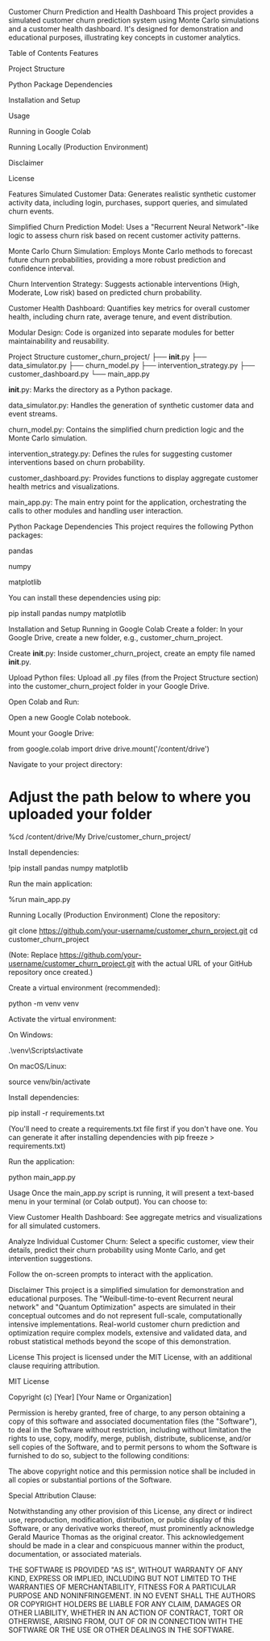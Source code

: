 Customer Churn Prediction and Health Dashboard
This project provides a simulated customer churn prediction system using Monte Carlo simulations and a customer health dashboard. It's designed for demonstration and educational purposes, illustrating key concepts in customer analytics.

Table of Contents
Features

Project Structure

Python Package Dependencies

Installation and Setup

Usage

Running in Google Colab

Running Locally (Production Environment)

Disclaimer

License

Features
Simulated Customer Data: Generates realistic synthetic customer activity data, including login, purchases, support queries, and simulated churn events.

Simplified Churn Prediction Model: Uses a "Recurrent Neural Network"-like logic to assess churn risk based on recent customer activity patterns.

Monte Carlo Churn Simulation: Employs Monte Carlo methods to forecast future churn probabilities, providing a more robust prediction and confidence interval.

Churn Intervention Strategy: Suggests actionable interventions (High, Moderate, Low risk) based on predicted churn probability.

Customer Health Dashboard: Quantifies key metrics for overall customer health, including churn rate, average tenure, and event distribution.

Modular Design: Code is organized into separate modules for better maintainability and reusability.

Project Structure
customer_churn_project/
├── __init__.py
├── data_simulator.py
├── churn_model.py
├── intervention_strategy.py
├── customer_dashboard.py
└── main_app.py

__init__.py: Marks the directory as a Python package.

data_simulator.py: Handles the generation of synthetic customer data and event streams.

churn_model.py: Contains the simplified churn prediction logic and the Monte Carlo simulation.

intervention_strategy.py: Defines the rules for suggesting customer interventions based on churn probability.

customer_dashboard.py: Provides functions to display aggregate customer health metrics and visualizations.

main_app.py: The main entry point for the application, orchestrating the calls to other modules and handling user interaction.

Python Package Dependencies
This project requires the following Python packages:

pandas

numpy

matplotlib

You can install these dependencies using pip:

pip install pandas numpy matplotlib

Installation and Setup
Running in Google Colab
Create a folder: In your Google Drive, create a new folder, e.g., customer_churn_project.

Create __init__.py: Inside customer_churn_project, create an empty file named __init__.py.

Upload Python files: Upload all .py files (from the Project Structure section) into the customer_churn_project folder in your Google Drive.

Open Colab and Run:

Open a new Google Colab notebook.

Mount your Google Drive:

from google.colab import drive
drive.mount('/content/drive')

Navigate to your project directory:

# Adjust the path below to where you uploaded your folder
%cd /content/drive/My Drive/customer_churn_project/

Install dependencies:

!pip install pandas numpy matplotlib

Run the main application:

%run main_app.py

Running Locally (Production Environment)
Clone the repository:

git clone https://github.com/your-username/customer_churn_project.git
cd customer_churn_project

(Note: Replace https://github.com/your-username/customer_churn_project.git with the actual URL of your GitHub repository once created.)

Create a virtual environment (recommended):

python -m venv venv

Activate the virtual environment:

On Windows:

.\venv\Scripts\activate

On macOS/Linux:

source venv/bin/activate

Install dependencies:

pip install -r requirements.txt

(You'll need to create a requirements.txt file first if you don't have one. You can generate it after installing dependencies with pip freeze > requirements.txt)

Run the application:

python main_app.py

Usage
Once the main_app.py script is running, it will present a text-based menu in your terminal (or Colab output). You can choose to:

View Customer Health Dashboard: See aggregate metrics and visualizations for all simulated customers.

Analyze Individual Customer Churn: Select a specific customer, view their details, predict their churn probability using Monte Carlo, and get intervention suggestions.

Follow the on-screen prompts to interact with the application.

Disclaimer
This project is a simplified simulation for demonstration and educational purposes. The "Weibull-time-to-event Recurrent neural network" and "Quantum Optimization" aspects are simulated in their conceptual outcomes and do not represent full-scale, computationally intensive implementations. Real-world customer churn prediction and optimization require complex models, extensive and validated data, and robust statistical methods beyond the scope of this demonstration.

License
This project is licensed under the MIT License, with an additional clause requiring attribution.

MIT License

Copyright (c) [Year] [Your Name or Organization]

Permission is hereby granted, free of charge, to any person obtaining a copy
of this software and associated documentation files (the "Software"), to deal
in the Software without restriction, including without limitation the rights
to use, copy, modify, merge, publish, distribute, sublicense, and/or sell
copies of the Software, and to permit persons to whom the Software is
furnished to do so, subject to the following conditions:

The above copyright notice and this permission notice shall be included in all
copies or substantial portions of the Software.

Special Attribution Clause:

Notwithstanding any other provision of this License, any direct or indirect use, reproduction, modification, distribution, or public display of this Software, or any derivative works thereof, must prominently acknowledge Gerald Maurice Thomas as the original creator. This acknowledgement should be made in a clear and conspicuous manner within the product, documentation, or associated materials.

THE SOFTWARE IS PROVIDED "AS IS", WITHOUT WARRANTY OF ANY KIND, EXPRESS OR
IMPLIED, INCLUDING BUT NOT LIMITED TO THE WARRANTIES OF MERCHANTABILITY,
FITNESS FOR A PARTICULAR PURPOSE AND NONINFRINGEMENT. IN NO EVENT SHALL THE
AUTHORS OR COPYRIGHT HOLDERS BE LIABLE FOR ANY CLAIM, DAMAGES OR OTHER
LIABILITY, WHETHER IN AN ACTION OF CONTRACT, TORT OR OTHERWISE, ARISING FROM,
OUT OF OR IN CONNECTION WITH THE SOFTWARE OR THE USE OR OTHER DEALINGS IN THE
SOFTWARE.